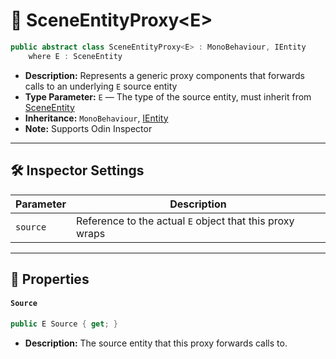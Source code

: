 # 🧩 SceneEntityProxy&lt;E&gt;

```csharp
public abstract class SceneEntityProxy<E> : MonoBehaviour, IEntity
    where E : SceneEntity
```

- **Description:** Represents a generic proxy components that forwards calls to an underlying <code>E</code> source
  entity
- **Type Parameter:** `E` — The type of the source entity, must inherit from [SceneEntity](SceneEntity.md)
- **Inheritance:** `MonoBehaviour`, [IEntity](IEntity.md)
- **Note:** Supports Odin Inspector

---

## 🛠 Inspector Settings

| Parameter | Description                                              |
|-----------|----------------------------------------------------------|
| `source`  | Reference to the actual `E` object that this proxy wraps |

---

## 🔑 Properties

#### `Source`

```csharp
public E Source { get; }
```

- **Description:** The source entity that this proxy forwards calls to.